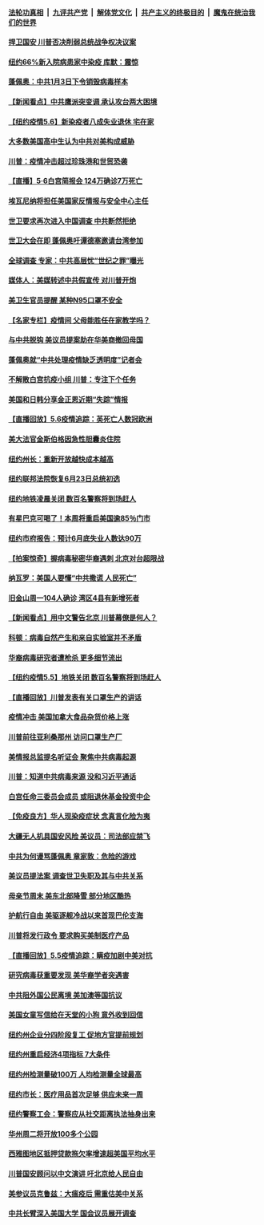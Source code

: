 ####  [法轮功真相](../../../../basic/blob/master/README.md?t=05070931) &nbsp;|&nbsp; [九评共产党](../../../../9ping.md/blob/master/README.md?t=05070931) &nbsp;|&nbsp; [解体党文化](../../../../jtdwh.md/blob/master/README.md?t=05070931)  &nbsp;|&nbsp; [共产主义的终极目的](../../../../gczydzjmd.md/blob/master/README.md?t=05070931) &nbsp;|&nbsp; [魔鬼在统治我们的世界](../../../../mgztzwmdsj.md/blob/master/README.md?t=05070931) 

#### [捍卫国安 川普否决削弱总统战争权决议案](../pages/nsc412/n12088849.md?t=05070931) 

#### [纽约66%新入院病患家中染疫 库默：震惊](../pages/nsc412/n12088611.md?t=05070931) 

#### [蓬佩奥：中共1月3日下令销毁病毒样本](../pages/nsc412/n12088357.md?t=05070931) 

#### [【新闻看点】中共鹰派突变调 承认攻台两大困境](../pages/nsc412/n12087990.md?t=05070931) 

#### [【纽约疫情5.6】新染疫者八成失业退休 宅在家](../pages/nsc412/n12087316.md?t=05070931) 

#### [大多数美国高中生认为中共对美构成威胁](../pages/nsc412/n12088503.md?t=05070931) 

#### [川普：疫情冲击超过珍珠港和世贸恐袭](../pages/nsc412/n12088478.md?t=05070931) 

#### [【直播】5·6白宫简报会 124万确诊7万死亡](../pages/nsc412/n12088360.md?t=05070931) 

#### [埃瓦尼纳将担任美国家反情报与安全中心主任](../pages/nsc412/n12088497.md?t=05070931) 

#### [世卫要求再次进入中国调查 中共断然拒绝](../pages/nsc412/n12088138.md?t=05070931) 

#### [世卫大会在即 蓬佩奥吁谭德塞邀请台湾参加](../pages/nsc412/n12088309.md?t=05070931) 

#### [全球调查 专家：中共高层忧“世纪之罪”曝光](../pages/nsc412/n12088248.md?t=05070931) 

#### [媒体人：美媒转述中共假宣传 对川普开炮](../pages/nsc412/n12088120.md?t=05070931) 

#### [美卫生官员提醒 某种N95口罩不安全](../pages/nsc412/n12088151.md?t=05070931) 

#### [【名家专栏】疫情间 父母能胜任在家教学吗？](../pages/nsc412/n12086201.md?t=05070931) 

#### [与中共脱钩 美议员提案助在华美商撤回母国](../pages/nsc412/n12088055.md?t=05070931) 

#### [蓬佩奥就“中共处理疫情缺乏透明度”记者会](../pages/nsc412/n12087868.md?t=05070931) 

#### [不解散白宫抗疫小组 川普：专注下个任务](../pages/nsc412/n12087904.md?t=05070931) 

#### [美国和日韩分享金正恩近期“失踪”情报](../pages/nsc412/n12087507.md?t=05070931) 

#### [【直播回放】5.6疫情追踪：英死亡人数冠欧洲](../pages/nsc412/n12087417.md?t=05070931) 

#### [美大法官金斯伯格因急性胆囊炎住院](../pages/nsc412/n12086819.md?t=05070931) 

#### [纽约州长：重新开放越快成本越高](../pages/nsc412/n12086593.md?t=05070931) 

#### [纽约联邦法院恢复6月23日总统初选](../pages/nsc412/n12086590.md?t=05070931) 

#### [纽约地铁凌晨关闭 数百名警察将到场赶人](../pages/nsc412/n12086587.md?t=05070931) 

#### [有星巴克可喝了！本周将重启美国逾85％门市](../pages/nsc412/n12086521.md?t=05070931) 

#### [纽约市府报告：预计6月底失业人数达90万](../pages/nsc412/n12086526.md?t=05070931) 

#### [【拍案惊奇】握病毒秘密华裔遇刺 北京对台超限战](../pages/nsc412/n12086030.md?t=05070931) 

#### [纳瓦罗：美国人要懂“中共撒谎 人民死亡”](../pages/nsc412/n12085419.md?t=05070931) 

#### [旧金山周一104人确诊  湾区4县有新增死者](../pages/nsc412/n12086071.md?t=05070931) 

#### [【新闻看点】用中文警告北京 川普幕僚是何人？](../pages/nsc412/n12085506.md?t=05070931) 

#### [科顿：病毒自然产生和来自实验室并不矛盾](../pages/nsc412/n12085647.md?t=05070931) 

#### [华裔病毒研究者遭枪杀 更多细节流出](../pages/nsc412/n12085740.md?t=05070931) 

#### [【纽约疫情5.5】地铁关闭 数百名警察将到场赶人](../pages/nsc412/n12084502.md?t=05070931) 

#### [【直播回放】川普发表有关口罩生产的讲话](../pages/nsc412/n12085548.md?t=05070931) 

#### [疫情冲击 美国加拿大食品杂货价格上涨](../pages/nsc412/n12085691.md?t=05070931) 

#### [川普前往亚利桑那州 访问口罩生产厂](../pages/nsc412/n12085535.md?t=05070931) 

#### [美情报总监提名听证会 聚焦中共病毒起源](../pages/nsc412/n12085337.md?t=05070931) 

#### [川普：知道中共病毒来源 没和习近平通话](../pages/nsc412/n12085541.md?t=05070931) 

#### [白宫任命三委员会成员 或阻退休基金投资中企](../pages/nsc412/n12085435.md?t=05070931) 

#### [【免疫良方】华人现染疫症状 念真言化险为夷](../pages/nsc412/n12085023.md?t=05070931) 

#### [大疆无人机具国安风险 美议员：司法部应禁飞](../pages/nsc412/n12085420.md?t=05070931) 

#### [中共为何谩骂蓬佩奥 章家敦：危险的游戏](../pages/nsc412/n12085233.md?t=05070931) 

#### [美议员提法案 调查世卫失职及其与中共关系](../pages/nsc412/n12085196.md?t=05070931) 

#### [母亲节周末 美东北部降雪 部分地区酷热](../pages/nsc412/n12085131.md?t=05070931) 

#### [护航行自由 美驱逐舰冷战以来首现巴伦支海](../pages/nsc412/n12085123.md?t=05070931) 

#### [川普将发行政令 要求购买美制医疗产品](../pages/nsc412/n12084978.md?t=05070931) 

#### [【直播回放】5.5疫情追踪：瞒疫加剧中美对抗](../pages/nsc412/n12084597.md?t=05070931) 

#### [研究病毒获重要发现 美华裔学者突遇害](../pages/nsc412/n12083781.md?t=05070931) 

#### [中共阻外国公民离境 美加澳等国抗议](../pages/nsc412/n12084377.md?t=05070931) 

#### [美国女童写信给在天堂的小狗 意外收到回信](../pages/nsc412/n12083937.md?t=05070931) 

#### [纽约州企业分四阶段复工  促地方官提前规划](../pages/nsc412/n12083611.md?t=05070931) 

#### [纽约州重启经济4项指标  7大条件](../pages/nsc412/n12083567.md?t=05070931) 

#### [纽约州检测量破100万 人均检测量全球最高](../pages/nsc412/n12083573.md?t=05070931) 

#### [纽约市长：医疗用品首次足够  供应未来一周](../pages/nsc412/n12083584.md?t=05070931) 

#### [纽约警察工会：警察应从社交距离执法抽身出来](../pages/nsc412/n12083579.md?t=05070931) 

#### [华州周二将开放100多个公园](../pages/nsc412/n12083773.md?t=05070931) 

#### [西雅图地区抵押贷款拖欠率增速超美国平均水平](../pages/nsc412/n12083751.md?t=05070931) 

#### [川普国安顾问以中文演讲 吁北京给人民自由](../pages/nsc412/n12083262.md?t=05070931) 

#### [美参议员克鲁兹：大瘟疫后 需重估美中关系](../pages/nsc412/n12082609.md?t=05070931) 

#### [中共长臂深入美国大学 国会议员展开调查](../pages/nsc412/n12083104.md?t=05070931) 

